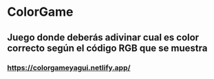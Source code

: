 # ColorGame
Juego donde deberás adivinar cual es color correcto según el código RGB que se muestra
---------------------------------------------------------------------------------------
### https://colorgameyagui.netlify.app/
